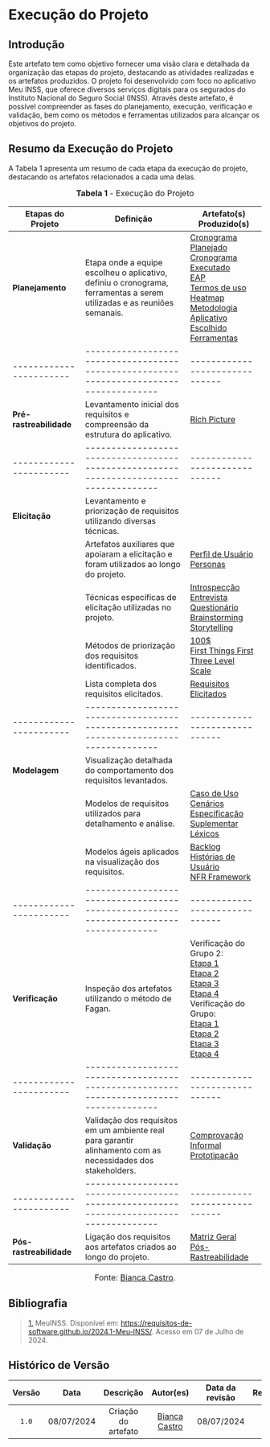 # Execução do Projeto

## Introdução

Este artefato tem como objetivo fornecer uma visão clara e detalhada da organização das etapas do projeto, destacando as atividades realizadas e os artefatos produzidos. O projeto foi desenvolvido com foco no aplicativo Meu INSS, que oferece diversos serviços digitais para os segurados do Instituto Nacional do Seguro Social (INSS). Através deste artefato, é possível compreender as fases do planejamento, execução, verificação e validação, bem como os métodos e ferramentas utilizados para alcançar os objetivos do projeto.

## Resumo da Execução do Projeto

A Tabela 1 apresenta um resumo de cada etapa da execução do projeto, destacando os artefatos relacionados a cada uma delas.

<font size="3"><p style="text-align: center"><b>Tabela 1</b> - Execução do Projeto</p></font>

| **Etapas do Projeto** | **Definição** | **Artefato(s) Produzido(s)** |
|-----------------------|---------------|------------------------------|
| **Planejamento** | Etapa onde a equipe escolheu o aplicativo, definiu o cronograma, ferramentas a serem utilizadas e as reuniões semanais. | [Cronograma Planejado](https://requisitos-de-software.github.io/2024.1-Meu-INSS/planejamento/cronograma_planejado/) <br> [Cronograma Executado](https://requisitos-de-software.github.io/2024.1-Meu-INSS/planejamento/cronograma_executado/) <br> [EAP](https://requisitos-de-software.github.io/2024.1-Meu-INSS/planejamento/EAP/)<br> [Termos de uso](https://requisitos-de-software.github.io/2024.1-Meu-INSS/planejamento/copia_termo_de_uso/) <br> [Heatmap](https://requisitos-de-software.github.io/2024.1-Meu-INSS/planejamento/heatmap/)<br> [Metodologia](https://requisitos-de-software.github.io/2024.1-Meu-INSS/planejamento/metodologia/) <br> [Aplicativo Escolhido](https://requisitos-de-software.github.io/2024.1-Meu-INSS/planejamento/aplicativo_avaliados/) <br> [Ferramentas](https://requisitos-de-software.github.io/2024.1-Meu-INSS/planejamento/ferramentas/) |
|-----------------------|--------------------------------------------------------------------------------------|------------------------------|
| **Pré-rastreabilidade** | Levantamento inicial dos requisitos e compreensão da estrutura do aplicativo. | [Rich Picture](https://requisitos-de-software.github.io/2024.1-Meu-INSS/pre-rastreabilidade/rich_picture/) |
|-----------------------|--------------------------------------------------------------------------------------|------------------------------|
| **Elicitação** | Levantamento e priorização de requisitos utilizando diversas técnicas. |  |
|                         | Artefatos auxiliares que apoiaram a elicitação e foram utilizados ao longo do projeto. | [Perfil de Usuário](https://requisitos-de-software.github.io/2024.1-Meu-INSS/elicitacao/perfil_de_Usuario/) <br> [Personas](https://requisitos-de-software.github.io/2024.1-Meu-INSS/elicitacao/personas/) |
|                         | Técnicas específicas de elicitação utilizadas no projeto. | [Introspecção](https://requisitos-de-software.github.io/2024.1-Meu-INSS/elicitacao/Introspeccao/) <br>[Entrevista](https://requisitos-de-software.github.io/2024.1-Meu-INSS/elicitacao/entrevista/) <br>[Questionário](https://requisitos-de-software.github.io/2023.1-BilheteriaDigital/elicitacao/tecnicas/questionario/) <br> [Brainstorming](https://requisitos-de-software.github.io/2024.1-Meu-INSS/elicitacao/brainStorm/) <br> [Storytelling](https://requisitos-de-software.github.io/2024.1-Meu-INSS/elicitacao/storytelling/) |
|                         | Métodos de priorização dos requisitos identificados. | [100$](https://requisitos-de-software.github.io/2024.1-Meu-INSS/elicitacao/Prioriza%C3%A7%C3%A3o/100%24/) <br> [First Things First](https://requisitos-de-software.github.io/2024.1-Meu-INSS/elicitacao/Prioriza%C3%A7%C3%A3o/first_things/) <br> [Three Level Scale](https://requisitos-de-software.github.io/2024.1-Meu-INSS/elicitacao/Prioriza%C3%A7%C3%A3o/threelevelscale/) |
|                         | Lista completa dos requisitos elicitados. | [Requisitos Elicitados](https://requisitos-de-software.github.io/2023.1-BilheteriaDigital/elicitacao/requisitos_elicitados/) |
|-----------------------|--------------------------------------------------------------------------------------|------------------------------|
| **Modelagem** | Visualização detalhada do comportamento dos requisitos levantados. |  |
|               | Modelos de requisitos utilizados para detalhamento e análise. | [Caso de Uso](https://requisitos-de-software.github.io/2023.1-BilheteriaDigital/modelagem/useCase/) <br> [Cenários](https://requisitos-de-software.github.io/2023.1-BilheteriaDigital/modelagem/lexicos/) <br> [Especificação Suplementar](https://requisitos-de-software.github.io/2023.1-BilheteriaDigital/modelagem/especificacao-suplementar/) <br> [Léxicos](https://requisitos-de-software.github.io/2023.1-BilheteriaDigital/modelagem/lexicos/) |
|               | Modelos ágeis aplicados na visualização dos requisitos. | [Backlog](https://requisitos-de-software.github.io/2023.1-BilheteriaDigital/modelagem/agil/backlog/) <br> [Histórias de Usuário](https://requisitos-de-software.github.io/2023.1-BilheteriaDigital/modelagem/agil/historia-de-usuario/) <br> [NFR Framework](https://requisitos-de-software.github.io/2023.1-BilheteriaDigital/modelagem/agil/nfrframework/) |
|-----------------------|--------------------------------------------------------------------------------------|------------------------------|
| **Verificação** | Inspeção dos artefatos utilizando o método de Fagan. | Verificação do Grupo 2: <br> [Etapa 1](https://requisitos-de-software.github.io/2023.1-BilheteriaDigital/verificacao/grupo2/entrega1/planejamento-verificacao-e1-grupo2/) <br> [Etapa 2](https://requisitos-de-software.github.io/2023.1-BilheteriaDigital/verificacao/grupo2/entrega2/planejamento-verificacao-e2-grupo2/) <br> [Etapa 3](https://requisitos-de-software.github.io/2023.1-BilheteriaDigital/verificacao/grupo2/entrega3/planejamento-verificacao-e3-grupo2/) <br> [Etapa 4](https://requisitos-de-software.github.io/2023.1-BilheteriaDigital/verificacao/grupo2/entrega4/planejamento-verificacao-e4-grupo2/) <br> Verificação do Grupo: <br> [Etapa 1](https://requisitos-de-software.github.io/2023.1-BilheteriaDigital/verificacao/grupo/entrega1/planejamento-verificacao-e1-grupo/) <br> [Etapa 2](https://requisitos-de-software.github.io/2023.1-BilheteriaDigital/verificacao/grupo/entrega2/planejamento-verificacao-e2-grupo/) <br> [Etapa 3](https://requisitos-de-software.github.io/2023.1-BilheteriaDigital/verificacao/grupo/entrega3/planejamento-verificacao-e3-grupo/) <br> [Etapa 4](https://requisitos-de-software.github.io/2023.1-BilheteriaDigital/verificacao/grupo/entrega4/planejamento-verificacao-e4-grupo/) |
|-----------------------|--------------------------------------------------------------------------------------|------------------------------|
| **Validação** | Validação dos requisitos em um ambiente real para garantir alinhamento com as necessidades dos stakeholders. | [Comprovação Informal](https://requisitos-de-software.github.io/2023.1-BilheteriaDigital/validacao/validacao-informal/) <br> [Prototipação](https://requisitos-de-software.github.io/2023.1-BilheteriaDigital/validacao/prototipo/) |
|-----------------------|--------------------------------------------------------------------------------------|------------------------------|
| **Pós-rastreabilidade** | Ligação dos requisitos aos artefatos criados ao longo do projeto. | [Matriz Geral](https://requisitos-de-software.github.io/2023.1-BilheteriaDigital/rastreabilidade/matriz-geral/) <br> [Pós-Rastreabilidade](https://requisitos-de-software.github.io/2023.1-BilheteriaDigital/rastreabilidade/pos-rastreabilidade/) |

<font size="3"><p style="text-align: center">Fonte: [Bianca Castro](https://github.com/BiancaPatrocinio7).</p></font>


## Bibliografia

> <a id="QT1" href="#anchor_1">1.</a> MeuINSS. Disponível em: https://requisitos-de-software.github.io/2024.1-Meu-INSS/. Acesso em 07 de Julho de 2024.

## Histórico de Versão

| Versão | Data | Descrição | Autor(es) | Data da revisão | Revisor(es) |
| :--: | :--: | :--: | :--: | :--: | :--: |
| `1.0`  | 08/07/2024 | Criação do artefato| [Bianca Castro](https://github.com/BiancaPatrocinio7)| 08/07/2024 |[Paulo Borba](https://github.com/paulohborba)  |